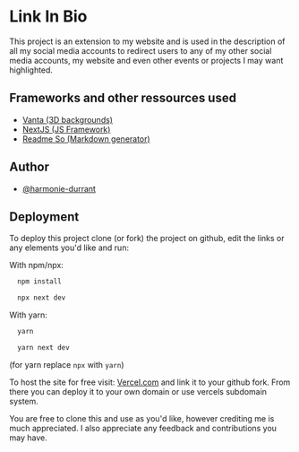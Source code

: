 # Link In Bio

This project is an extension to my website and is used in the description of all my social media accounts to redirect users to any of my other social media accounts, my website and even other events or projects I may want highlighted.


## Frameworks and other ressources used

 - [Vanta (3D backgrounds)](https://www.vantajs.com)
 - [NextJS (JS Framework)](https://nextjs.org)
 - [Readme So (Markdown generator)](https://readme.so)


## Author

- [@harmonie-durrant](https://www.github.com/harmonie-durrant)


## Deployment

To deploy this project clone (or fork) the project on github, edit the links or any elements you'd like and run:

With npm/npx:
```bash
  npm install
```
```bash
  npx next dev
```

With yarn:
```bash
  yarn
```
```bash
  yarn next dev
```

(for yarn replace `npx` with `yarn`)

To host the site for free visit: [Vercel.com](https://vercel.com) and link it to your github fork. From there you can deploy it to your own domain or use vercels subdomain system.

You are free to clone this and use as you'd like, however crediting me is much appreciated. I also appreciate any feedback and contributions you may have.